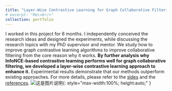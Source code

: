 ```yaml
---
title: "Layer-Wise Contrastive Learning for Graph Collaborative Filtering"
# excerpt: "Rec<br/>"
collection: portfolio
---
```


I worked in this project for 6 months. I independently conceived the research ideas and designed the experiments, while discussing the research topics with my PhD supervisor and mentor. We study how to improve graph contrastive learning algorithms to improve collaborative filtering from the core reason why it works. <b>By further analysis why InfoNCE-based contrastive learning performs well for graph collaborative filtering, we developed a layer-wise contrastive learning approach to enhance it.</b>  Experimental results demonstrate that our methods outperform existing approaches. For more details, please refer to the [sldes](https://zeshentian.github.io/files/LaWGCL/LaWGCL.pdf) and the [references](/files/LaWGCL/References.html).
![这是图片说明](https://zeshentian.github.io/files/LaWGCL/figure1.png){: style="max-width:100%; height:auto;" }
